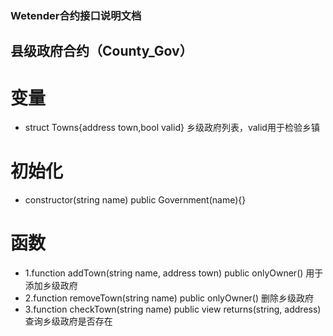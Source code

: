 ### Wetender合约接口说明文档

## 县级政府合约（County_Gov）
# 变量
- struct Towns{address town,bool valid} 乡级政府列表，valid用于检验乡镇
# 初始化
- constructor(string name) public Government(name){}
# 函数
- 1.function addTown(string name, address town) public onlyOwner() 用于添加乡级政府
- 2.function removeTown(string name) public onlyOwner()  删除乡级政府
- 3.function checkTown(string name) public view returns(string, address) 查询乡级政府是否存在
